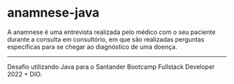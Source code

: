 # anamnese-java
A anamnese é uma entrevista realizada pelo médico com o seu paciente durante a consulta em consultório, em que são realizadas perguntas específicas para se chegar ao diagnóstico de uma doença.

_____________________________________________________________


Desafio utilizando Java para o Santander Bootcamp Fullstack Developer 2022 + DIO.
